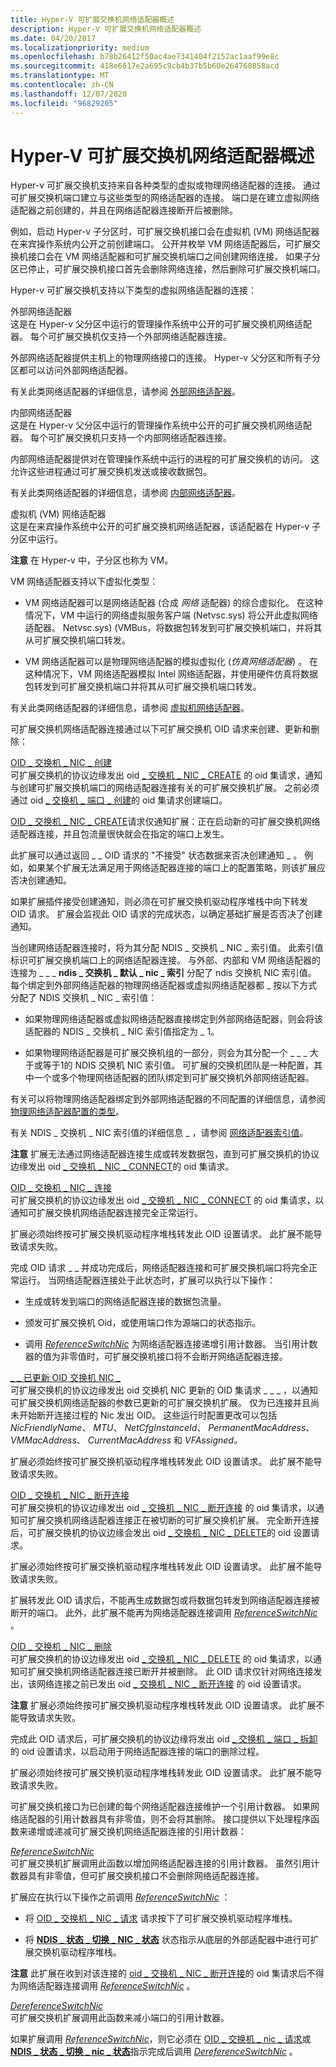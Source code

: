 ```yaml
---
title: Hyper-V 可扩展交换机网络适配器概述
description: Hyper-V 可扩展交换机网络适配器概述
ms.date: 04/20/2017
ms.localizationpriority: medium
ms.openlocfilehash: b78b26412f50ac4ae7341404f2152ac1aaf99e8c
ms.sourcegitcommit: 418e6617e2a695c9cb4b37b5b60e264760858acd
ms.translationtype: MT
ms.contentlocale: zh-CN
ms.lasthandoff: 12/07/2020
ms.locfileid: "96829205"
---
```

# <a name="overview-of-hyper-v-extensible-switch-network-adapters"></a>Hyper-V 可扩展交换机网络适配器概述


Hyper-v 可扩展交换机支持来自各种类型的虚拟或物理网络适配器的连接。 通过可扩展交换机端口建立与这些类型的网络适配器的连接。 端口是在建立虚拟网络适配器之前创建的，并且在网络适配器连接断开后被删除。

例如，启动 Hyper-v 子分区时，可扩展交换机接口会在虚拟机 (VM) 网络适配器在来宾操作系统内公开之前创建端口。 公开并枚举 VM 网络适配器后，可扩展交换机接口会在 VM 网络适配器和可扩展交换机端口之间创建网络连接。 如果子分区已停止，可扩展交换机接口首先会删除网络连接，然后删除可扩展交换机端口。

Hyper-v 可扩展交换机支持以下类型的虚拟网络适配器的连接：

<a href="" id="external-network-adapters"></a>外部网络适配器  
这是在 Hyper-v 父分区中运行的管理操作系统中公开的可扩展交换机网络适配器。 每个可扩展交换机仅支持一个外部网络适配器连接。

外部网络适配器提供主机上的物理网络接口的连接。 Hyper-v 父分区和所有子分区都可以访问外部网络适配器。

有关此类网络适配器的详细信息，请参阅 [外部网络适配器](external-network-adapters.md)。

<a href="" id="internal-network-adapters"></a>内部网络适配器  
这是在 Hyper-v 父分区中运行的管理操作系统中公开的可扩展交换机网络适配器。 每个可扩展交换机只支持一个内部网络适配器连接。

内部网络适配器提供对在管理操作系统中运行的进程的可扩展交换机的访问。 这允许这些进程通过可扩展交换机发送或接收数据包。

有关此类网络适配器的详细信息，请参阅 [内部网络适配器](internal-network-adapters.md)。

<a href="" id="virtual-machine--vm--network-adapters"></a>虚拟机 (VM) 网络适配器  
这是在来宾操作系统中公开的可扩展交换机网络适配器，该适配器在 Hyper-v 子分区中运行。

**注意**  在 Hyper-v 中，子分区也称为 VM。

 

VM 网络适配器支持以下虚拟化类型：

-   VM 网络适配器可以是网络适配器 (合成 *网络* 适配器) 的综合虚拟化。 在这种情况下，VM 中运行的网络虚拟服务客户端 (Netvsc.sys) 将公开此虚拟网络适配器。 Netvsc.sys)  (VMBus，将数据包转发到可扩展交换机端口，并将其从可扩展交换机端口转发。

-   VM 网络适配器可以是物理网络适配器的模拟虚拟化 (*仿真网络适配器*) 。 在这种情况下，VM 网络适配器模拟 Intel 网络适配器，并使用硬件仿真将数据包转发到可扩展交换机端口并将其从可扩展交换机端口转发。

有关此类网络适配器的详细信息，请参阅 [虚拟机网络适配器](virtual-machine-network-adapters.md)。

可扩展交换机网络适配器连接通过以下可扩展交换机 OID 请求来创建、更新和删除：

<a href="" id="oid-switch-nic-create"></a>[OID \_ 交换机 \_ NIC \_ 创建](./oid-switch-nic-create.md)  
可扩展交换机的协议边缘发出 oid [ \_ 交换机 \_ NIC \_ CREATE](./oid-switch-nic-create.md) 的 oid 集请求，通知与创建可扩展交换机端口的网络适配器连接有关的可扩展交换机扩展。 之前必须通过 oid [ \_ 交换机 \_ 端口 \_ 创建](./oid-switch-port-create.md)的 oid 集请求创建端口。

[OID \_ 交换机 \_ NIC \_ CREATE](./oid-switch-nic-create.md)请求仅通知扩展：正在启动新的可扩展交换机网络适配器连接，并且包流量很快就会在指定的端口上发生。

此扩展可以通过返回 \_ \_ OID 请求的 "不接受" 状态数据来否决创建通知 \_ 。 例如，如果某个扩展无法满足用于网络适配器连接的端口上的配置策略，则该扩展应否决创建通知。

如果扩展插件接受创建通知，则必须在可扩展交换机驱动程序堆栈中向下转发 OID 请求。 扩展会监视此 OID 请求的完成状态，以确定基础扩展是否否决了创建通知。

当创建网络适配器连接时，将为其分配 NDIS \_ 交换机 \_ NIC \_ 索引值。 此索引值标识可扩展交换机端口上的网络适配器连接。 与外部、内部和 VM 网络适配器的连接为 \_ \_ \_ **ndis \_ 交换机 \_ 默认 \_ nic \_ 索引** 分配了 ndis 交换机 NIC 索引值。 每个绑定到外部网络适配器的物理网络适配器或虚拟网络适配器都 \_ 按以下方式分配了 NDIS 交换机 \_ NIC \_ 索引值：

-   如果物理网络适配器或虚拟网络适配器直接绑定到外部网络适配器，则会将该适配器的 NDIS \_ 交换机 \_ NIC 索引值指定为 \_ 1。

-   如果物理网络适配器是可扩展交换机组的一部分，则会为其分配一个 \_ \_ \_ 大于或等于1的 NDIS 交换机 NIC 索引值。 可扩展的交换机团队是一种配置，其中一个或多个物理网络适配器的团队绑定到可扩展交换机外部网络适配器。

有关可以将物理网络适配器绑定到外部网络适配器的不同配置的详细信息，请参阅 [物理网络适配器配置的类型](types-of-physical-network-adapter-configurations.md)。

有关 NDIS \_ 交换机 \_ NIC 索引值的详细信息 \_ ，请参阅 [网络适配器索引值](network-adapter-index-values.md)。

**注意**  扩展无法通过网络适配器连接生成或转发数据包，直到可扩展交换机的协议边缘发出 oid [ \_ 交换机 \_ NIC \_ CONNECT](./oid-switch-nic-connect.md)的 oid 集请求。

 

<a href="" id="oid-switch-nic-connect"></a>[OID \_ 交换机 \_ NIC \_ 连接](./oid-switch-nic-connect.md)  
可扩展交换机的协议边缘发出 oid [ \_ 交换机 \_ NIC \_ CONNECT](./oid-switch-nic-connect.md) 的 oid 集请求，以通知可扩展交换机网络适配器连接完全正常运行。

扩展必须始终按可扩展交换机驱动程序堆栈转发此 OID 设置请求。 此扩展不能导致请求失败。

完成 OID 请求 \_ \_ 并成功完成后，网络适配器连接和可扩展交换机端口将完全正常运行。 当网络适配器连接处于此状态时，扩展可以执行以下操作：

-   生成或转发到端口的网络适配器连接的数据包流量。

-   颁发可扩展交换机 Oid，或使用端口作为源端口的状态指示。

-   调用 [*ReferenceSwitchNic*](/windows-hardware/drivers/ddi/ndis/nc-ndis-ndis_switch_reference_switch_nic) 为网络适配器连接递增引用计数器。 当引用计数器的值为非零值时，可扩展交换机接口将不会断开网络适配器连接。

<a href="" id="oid-switch-nic-updated"></a>[\_ \_ 已更新 OID 交换机 NIC \_](./oid-switch-nic-updated.md)  
可扩展交换机的协议边缘发出 oid 交换机 NIC 更新的 OID 集请求 \_ \_ \_ ，以通知可扩展交换机网络适配器的参数已更新的可扩展交换机扩展。 仅为已连接并且尚未开始断开连接过程的 Nic 发出 OID。 这些运行时配置更改可以包括 *NicFriendlyName*、 *MTU*、 *NetCfgInstanceId*、 *PermanentMacAddress*、 *VMMacAddress*、 *CurrentMacAddress* 和 *VFAssigned。*

扩展必须始终按可扩展交换机驱动程序堆栈转发此 OID 设置请求。 此扩展不能导致请求失败。

<a href="" id="oid-switch-nic-disconnect"></a>[OID \_ 交换机 \_ NIC \_ 断开连接](./oid-switch-nic-disconnect.md)  
可扩展交换机的协议边缘发出 oid [ \_ 交换机 \_ NIC \_ 断开连接](./oid-switch-nic-disconnect.md) 的 oid 集请求，以通知可扩展交换机网络适配器连接正在被切断的可扩展交换机扩展。 完全断开连接后，可扩展交换机的协议边缘会发出 oid [ \_ 交换机 \_ NIC \_ DELETE](./oid-switch-nic-delete.md)的 oid 设置请求。

扩展必须始终按可扩展交换机驱动程序堆栈转发此 OID 设置请求。 此扩展不能导致请求失败。

扩展转发此 OID 请求后，不能再生成数据包或将数据包转发到网络适配器连接被断开的端口。 此外，此扩展不能再为网络适配器连接调用 [*ReferenceSwitchNic*](/windows-hardware/drivers/ddi/ndis/nc-ndis-ndis_switch_reference_switch_nic) 。

<a href="" id="oid-switch-nic-delete"></a>[OID \_ 交换机 \_ NIC \_ 删除](./oid-switch-nic-delete.md)  
可扩展交换机的协议边缘发出 oid [ \_ 交换机 \_ NIC \_ DELETE](./oid-switch-nic-delete.md) 的 oid 集请求，以通知可扩展交换机网络适配器连接已断开并被删除。 此 OID 请求仅针对网络连接发出，该网络连接之前已发出 oid [ \_ 交换机 \_ NIC \_ 断开连接](./oid-switch-nic-disconnect.md) 的 oid 设置请求。

**注意**  扩展必须始终按可扩展交换机驱动程序堆栈转发此 OID 设置请求。 此扩展不能导致请求失败。

 

完成此 OID 请求后，可扩展交换机的协议边缘将发出 oid [ \_ 交换机 \_ 端口 \_ 拆卸](./oid-switch-port-teardown.md) 的 oid 设置请求，以启动用于网络适配器连接的端口的删除过程。

扩展必须始终按可扩展交换机驱动程序堆栈转发此 OID 设置请求。 此扩展不能导致请求失败。

可扩展交换机接口为已创建的每个网络适配器连接维护一个引用计数器。 如果网络适配器的引用计数器具有非零值，则不会将其删除。 接口提供以下处理程序函数来递增或递减可扩展交换机网络适配器连接的引用计数器：

<a href="" id="referenceswitchnic"></a>[*ReferenceSwitchNic*](/windows-hardware/drivers/ddi/ndis/nc-ndis-ndis_switch_reference_switch_nic)  
可扩展交换机扩展调用此函数以增加网络适配器连接的引用计数器。 虽然引用计数器具有非零值，但可扩展交换机接口不会删除网络适配器连接。

扩展应在执行以下操作之前调用 [*ReferenceSwitchNic*](/windows-hardware/drivers/ddi/ndis/nc-ndis-ndis_switch_reference_switch_nic) ：

-   将 [OID \_ 交换机 \_ NIC \_ 请求](./oid-switch-nic-request.md) 请求按下了可扩展交换机驱动程序堆栈。

-   将 [**NDIS \_ 状态 \_ 切换 \_ NIC \_ 状态**](./ndis-status-switch-nic-status.md) 状态指示从底层的外部适配器中进行可扩展交换机驱动程序堆栈。

**注意** 此扩展在收到对该连接的 [oid \_ 交换机 \_ NIC \_ 断开连接](./oid-switch-nic-disconnect.md)的 oid 集请求后不得为网络适配器连接调用 [*ReferenceSwitchNic*](/windows-hardware/drivers/ddi/ndis/nc-ndis-ndis_switch_reference_switch_nic) 。

 

<a href="" id="dereferenceswitchnic"></a>[*DereferenceSwitchNic*](/windows-hardware/drivers/ddi/ndis/nc-ndis-ndis_switch_dereference_switch_nic)  
可扩展交换机扩展调用此函数来减小端口的引用计数器。

如果扩展调用 [*ReferenceSwitchNic*](/windows-hardware/drivers/ddi/ndis/nc-ndis-ndis_switch_reference_switch_nic)，则它必须在 [OID \_ 交换机 \_ nic \_ 请求](./oid-switch-nic-request.md)或 [**NDIS \_ 状态 \_ 切换 \_ nic \_ 状态**](./ndis-status-switch-nic-status.md)指示完成后调用 [*DereferenceSwitchNic*](/windows-hardware/drivers/ddi/ndis/nc-ndis-ndis_switch_dereference_switch_nic) 。

 

